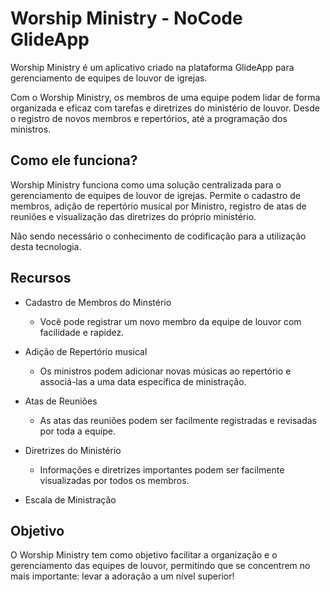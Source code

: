 # Worship Ministry - NoCode GlideApp
Worship Ministry é um aplicativo criado na plataforma GlideApp para gerenciamento de equipes de louvor de igrejas.

Com o Worship Ministry, os membros de uma equipe podem lidar de forma organizada e eficaz com tarefas e diretrizes do ministério de louvor. Desde o registro de novos membros e repertórios, até a programação dos ministros.

## Como ele funciona?
Worship Ministry funciona como uma solução centralizada para o gerenciamento de equipes de louvor de igrejas. Permite o cadastro de membros, adição de repertório musical por Ministro, registro de atas de reuniões e visualização das diretrizes do próprio ministério.

Não sendo necessário o conhecimento de codificação para a utilização desta tecnologia.


## Recursos
- Cadastro de Membros do Minstério
  - Você pode registrar um novo membro da equipe de louvor com facilidade e rapidez.

- Adição de Repertório musical
  - Os ministros podem adicionar novas músicas ao repertório e associá-las a uma data específica de ministração.

- Atas de Reuniões
  - As atas das reuniões podem ser facilmente registradas e revisadas por toda a equipe.

- Diretrizes do Ministério
  - Informações e diretrizes importantes podem ser facilmente visualizadas por todos os membros.

- Escala de Ministração

## Objetivo
O Worship Ministry tem como objetivo facilitar a organização e o gerenciamento das equipes de louvor, permitindo que se concentrem no mais importante: levar a adoração a um nível superior!
